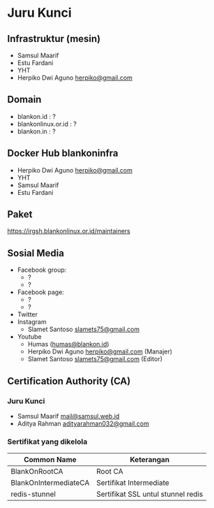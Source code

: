 # Juru Kunci

## Infrastruktur (mesin)

- Samsul Maarif
- Estu Fardani
- YHT
- Herpiko Dwi Aguno <herpiko@gmail.com>



## Domain

- blankon.id : ?
- blankonlinux.or.id : ?
- blankon.in : ?

## Docker Hub blankoninfra
- Herpiko Dwi Aguno <herpiko@gmail.com>
- YHT
- Samsul Maarif
- Estu Fardani

## Paket

https://irgsh.blankonlinux.or.id/maintainers

## Sosial Media

- Facebook group:
  - ?
  - ?
- Facebook page:
  - ?
  - ?
- Twitter
- Instagram
  - Slamet Santoso <slamets75@gmail.com>
- Youtube
  - Humas (humas@blankon.id)
  - Herpiko Dwi Aguno <herpiko@gmail.com> (Manajer)
  - Slamet Santoso <slamets75@gmail.com> (Editor)

## Certification Authority (CA)

### Juru Kunci

- Samsul Maarif mail@samsul.web.id
- Aditya Rahman adityarahman032@gmail.com

### Sertifikat yang dikelola

| Common Name | Keterangan |
| --- | --- |
| BlankOnRootCA | Root CA |
| BlankOnIntermediateCA | Sertifikat Intermediate |
| redis-stunnel | Sertifikat SSL untul stunnel redis |
